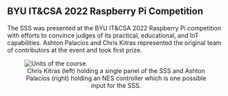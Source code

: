 ## BYU IT&CSA 2022 Raspberry Pi Competition

The SSS was presented at the BYU IT&CSA 2022 Raspberry Pi competition with efforts to convince judges of its practical, educational, and IoT capabilities. Ashton Palacios and Chris Kitras represented the original team of contributors at the event and took first prize.

<figure class="image mx-auto" style="max-width: 750px">
  <img src="../../assets/pi-compet.jpeg" alt="Units of the course.">
  <figcaption style="text-align: center;">Chris Kitras (left) holding a single panel of the SSS and Ashton Palacios (right) holding an NES controller which is one possible input for the SSS.</figcaption>
</figure>

